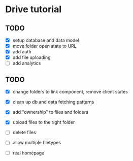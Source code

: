 # Drive tutorial

## TODO

- [x] setup database and data model
- [x] move folder open state to URL
- [x] add auth
- [x] add file uploading
- [ ] add analytics

## TODO

- [x] change folders to link component, remove client states
- [x] clean up db and data fetching patterns
- [x] add "ownership" to files and folders
- [x] upload files to the right folder
- [ ] delete files
- [ ] allow multiple filetypes
- [ ] real homepage

